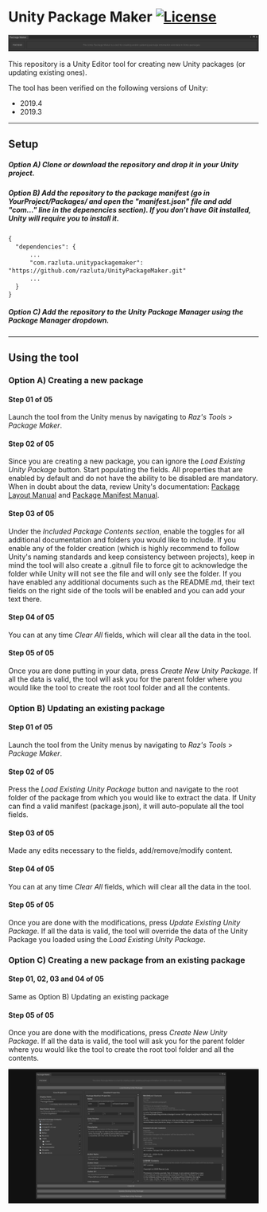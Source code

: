 # Unity Package Maker [![License](https://img.shields.io/badge/License-MIT-lightgrey.svg?style=flat)](http://mit-license.org)
![](/Screenshots/PackMak_Header.png)

This repository is a Unity Editor tool for creating new Unity packages (or updating existing ones).

The tool has been verified on the following versions of Unity:
- 2019.4
- 2019.3

*  *  *  *  *

## Setup
##### Option A) Clone or download the repository and drop it in your Unity project.
##### Option B) Add the repository to the package manifest (go in YourProject/Packages/ and open the "manifest.json" file and add "com..." line in the depenencies section). If you don't have Git installed, Unity will require you to install it.
```
{
  "dependencies": {
      ...
      "com.razluta.unitypackagemaker": "https://github.com/razluta/UnityPackageMaker.git"
      ...
  }
}
```
##### Option C) Add the repository to the Unity Package Manager using the Package Manager dropdown.

*  *  *  *  *

## Using the tool
### Option A) Creating a new package
#### Step 01 of 05
Launch the tool from the Unity menus by navigating to _Raz's Tools_ > _Package Maker_.
#### Step 02 of 05
Since you are creating a new package, you can ignore the _Load Existing Unity Package_ button. Start populating the fields. All properties that are enabled by default and do not have the ability to be disabled are mandatory.
When in doubt about the data, review Unity's documentation: [Package Layout Manual](https://docs.unity3d.com/Manual/cus-layout.html) and [Package Manifest Manual](https://docs.unity3d.com/Manual/upm-manifestPkg.html).
#### Step 03 of 05
Under the _Included Package Contents section_, enable the toggles for all additional documentation and folders you would like to include. If you enable any of the folder creation (which is highly recommend to follow Unity's naming standards and keep consistency between projects), keep in mind the tool will also create a .gitnull file to force git to acknowledge the folder while Unity will not see the file and will only see the folder. If you have enabled any additional documents such as the README.md, their text fields on the right side of the tools will be enabled and you can add your text there.
#### Step 04 of 05
You can at any time _Clear All_ fields, which will clear all the data in the tool.
#### Step 05 of 05
Once you are done putting in your data, press _Create New Unity Package_. If all the data is valid, the tool will ask you for the parent folder where you would like the tool to create the root tool folder and all the contents.

### Option B) Updating an existing package
#### Step 01 of 05
Launch the tool from the Unity menus by navigating to _Raz's Tools_ > _Package Maker_.
#### Step 02 of 05
Press the _Load Existing Unity Package_ button and navigate to the root folder of the package from which you would like to extract the data. If Unity can find a valid manifest (package.json), it will auto-populate all the tool fields.
#### Step 03 of 05
Made any edits necessary to the fields, add/remove/modify content.
#### Step 04 of 05
You can at any time _Clear All_ fields, which will clear all the data in the tool.
#### Step 05 of 05
Once you are done with the modifications, press _Update Existing Unity Package_. If all the data is valid, the tool will override the data of the Unity Package you loaded using the _Load Existing Unity Package_.

### Option C) Creating a new package from an existing package 
#### Step 01, 02, 03 and 04 of 05
Same as Option B) Updating an existing package
#### Step 05 of 05
Once you are done with the modifications, press _Create New Unity Package_. If all the data is valid, the tool will ask you for the parent folder where you would like the tool to create the root tool folder and all the contents.

![](/Screenshots/PackMak_Screenshot001.PNG)
